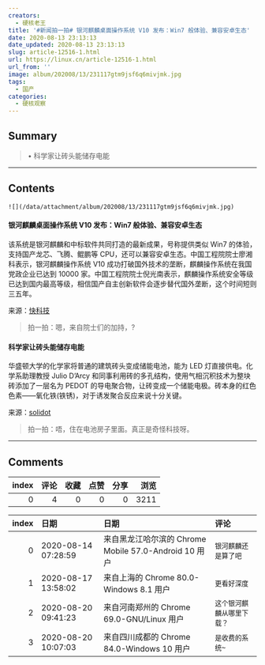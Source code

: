 ```yaml
---
creators:
  - 硬核老王
title: '#新闻拍一拍# 银河麒麟桌面操作系统 V10 发布：Win7 般体验、兼容安卓生态'
date: 2020-08-13 23:13:13
date_updated: 2020-08-13 23:13:13
slug: article-12516-1.html
url: https://linux.cn/article-12516-1.html
url_from: ''
image: album/202008/13/231117gtm9jsf6q6mivjmk.jpg
tags:
  - 国产
categories:
  - 硬核观察
---
```


## Summary

> • 科学家让砖头能储存电能

***

<!-- more -->

## Contents

`![](/data/attachment/album/202008/13/231117gtm9jsf6q6mivjmk.jpg)`

#### 银河麒麟桌面操作系统 V10 发布：Win7 般体验、兼容安卓生态

该系统是银河麒麟和中标软件共同打造的最新成果，号称提供类似 Win7 的体验，支持国产龙芯、飞腾、鲲鹏等 CPU，还可以兼容安卓生态。中国工程院院士廖湘科表示，银河麒麟操作系统 V10 成功打破国外技术的垄断，麒麟操作系统在我国党政企业已达到 10000 家。中国工程院院士倪光南表示，麒麟操作系统安全等级已达到国内最高等级，相信国产自主创新软件会逐步替代国外垄断，这个时间短则三五年。

来源：[快科技](https://www.cnbeta.com/articles/tech/1015265.htm)

> 
> 拍一拍：嗯，来自院士们的加持，?
> 
> 
> 

#### 科学家让砖头能储存电能

华盛顿大学的化学家将普通的建筑砖头变成储能电池，能为 LED 灯直接供电。化学系助理教授 Julio D’Arcy 和同事利用砖的多孔结构，使用气相沉积技术为整块砖添加了一层名为 PEDOT 的导电聚合物，让砖变成一个储能电极。砖本身的红色色素——氧化铁(铁锈)，对于诱发聚合反应来说十分关键。

来源：[solidot](https://www.solidot.org/story?sid=65229)

> 
> 拍一拍：唔，住在电池房子里面。真正是奇怪科技呀。
> 
> 
>

***

## Comments


|   index |   评论 |   收藏 |   点赞 |   分享 |   浏览 |
|--------:|-------:|-------:|-------:|-------:|-------:|
|       0 |      4 |      0 |      0 |      0 |   3211 |

|   index | 日期                | 日期                                                  | 评论                       |
|--------:|:--------------------|:------------------------------------------------------|:---------------------------|
|       0 | 2020-08-14 07:28:59 | 来自黑龙江哈尔滨的 Chrome Mobile 57.0-Android 10 用户 | `银河麒麟还是算了吧`       |
|       1 | 2020-08-17 13:58:02 | 来自上海的 Chrome 80.0-Windows 8.1 用户               | `更看好深度`               |
|       2 | 2020-08-20 09:41:23 | 来自河南郑州的 Chrome 69.0-GNU/Linux 用户             | `这个银河麒麟从哪里下载？` |
|       3 | 2020-08-20 10:07:03 | 来自四川成都的 Chrome 84.0-Windows 10 用户            | `是收费的系统~`            |
